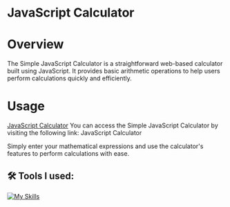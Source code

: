 # JavaScript Calculator

# Overview
The Simple JavaScript Calculator is a straightforward web-based calculator built using JavaScript. It provides basic arithmetic operations to help users perform calculations quickly and efficiently.

# Usage
[JavaScript Calculator](https://my-cool-js-calculator.netlify.app/)
You can access the Simple JavaScript Calculator by visiting the following link: JavaScript Calculator

Simply enter your mathematical expressions and use the calculator's features to perform calculations with ease.

<h2>🛠️ Tools I used:</h2>

[![My Skills](https://skillicons.dev/icons?i=js,html,css)](https://skillicons.dev)

